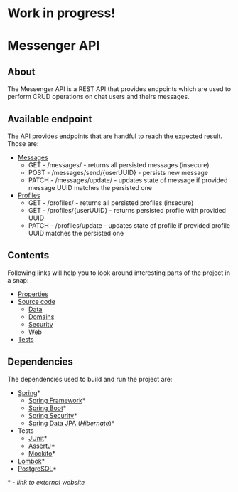 # Work in progress!

# Messenger API

## About
The Messenger API is a REST API that provides endpoints which are used to perform CRUD operations on chat users and theirs messages.

## Available endpoint
The API provides endpoints that are handful to reach the expected result. Those are:
* [Messages](https://github.com/mWasyluk/spring-boot_messenger-api/blob/main/src/main/java/pl/wasyluva/spring_messengerapi/web/controller/MessageController.java)
  * GET - /messages/ - returns all persisted messages (insecure)
  * POST - /messages/send/{userUUID} - persists new message
  * PATCH - /messages/update/ - updates state of message if provided message UUID matches the persisted one
* [Profiles](https://github.com/mWasyluk/spring-boot_messenger-api/blob/main/src/main/java/pl/wasyluva/spring_messengerapi/web/controller/UserProfileController.java)
  * GET - /profiles/ - returns all persisted profiles (insecure)
  * GET - /profiles/{userUUID} - returns persisted profile with provided UUID
  * PATCH - /profiles/update - updates state of profile if provided profile UUID matches the persisted one

## Contents
Following links will help you to look around interesting parts of the project in a snap:
* [Properties](https://github.com/mWasyluk/spring-boot_messenger-api/blob/main/src/main/resources/application.properties)
* [Source code](https://github.com/mWasyluk/spring-boot_messenger-api/tree/main/src/main/java/pl/wasyluva/spring_messengerapi)
  * [Data](https://github.com/mWasyluk/spring-boot_messenger-api/tree/main/src/main/java/pl/wasyluva/spring_messengerapi/data)
  * [Domains](https://github.com/mWasyluk/spring-boot_messenger-api/tree/main/src/main/java/pl/wasyluva/spring_messengerapi/domain)
  * [Security](https://github.com/mWasyluk/spring-boot_messenger-api/tree/main/src/main/java/pl/wasyluva/spring_messengerapi/security)
  * [Web](https://github.com/mWasyluk/spring-boot_messenger-api/tree/main/src/main/java/pl/wasyluva/spring_messengerapi/web)
* [Tests](https://github.com/mWasyluk/spring-boot_messenger-api/tree/main/src/test/java/pl/wasyluva/spring_messengerapi)

## Dependencies
The dependencies used to build and run the project are:
* [Spring](https://spring.io/projects)*
  * [Spring Framework](https://docs.spring.io/spring-framework/docs/current/reference/html/)*
  * [Spring Boot](https://docs.spring.io/spring-boot/docs/current/reference/html/index.html)*
  * [Spring Security](https://docs.spring.io/spring-security/reference/index.html)*
  * [Spring Data JPA (_Hibernate_)](https://docs.spring.io/spring-data/jpa/docs/current/reference/html/)*
* Tests
  * [JUnit](https://junit.org/junit5/docs/current/user-guide/)*
  * [AssertJ](https://joel-costigliola.github.io/assertj/assertj-core.html)*
  * [Mockito](https://site.mockito.org/)*
* [Lombok](https://projectlombok.org/features/)*
* [PostgreSQL](https://jdbc.postgresql.org/documentation/use/)*

\* -<em> link to external website</em>
